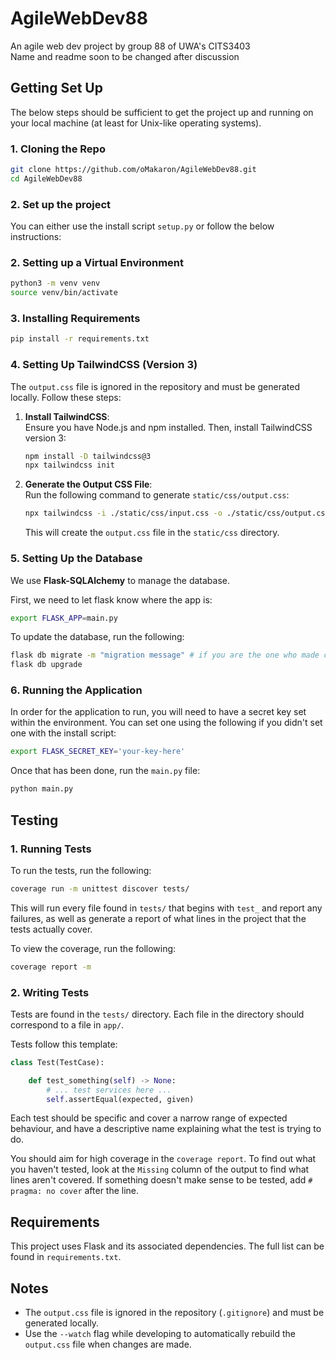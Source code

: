 # AgileWebDev88
An agile web dev project by group 88 of UWA's CITS3403  
Name and readme soon to be changed after discussion

## Getting Set Up
The below steps should be sufficient to get the project up and running on your local machine (at least for Unix-like operating systems).


### 1. Cloning the Repo
```bash
git clone https://github.com/oMakaron/AgileWebDev88.git
cd AgileWebDev88
```

### 2. Set up the project
You can either use the install script `setup.py` or follow the below instructions:

### 2. Setting up a Virtual Environment
```bash
python3 -m venv venv
source venv/bin/activate
```

### 3. Installing Requirements
```bash
pip install -r requirements.txt
```

### 4. Setting Up TailwindCSS (Version 3)
The `output.css` file is ignored in the repository and must be generated locally. Follow these steps:

1. **Install TailwindCSS**:  
   Ensure you have Node.js and npm installed. Then, install TailwindCSS version 3:
   ```bash
   npm install -D tailwindcss@3
   npx tailwindcss init
   ```

2. **Generate the Output CSS File**:  
   Run the following command to generate `static/css/output.css`:
   ```bash
   npx tailwindcss -i ./static/css/input.css -o ./static/css/output.css --watch
   ```

   This will create the `output.css` file in the `static/css` directory.

### 5. Setting Up the Database

We use **Flask-SQLAlchemy** to manage the database.

First, we need to let flask know where the app is:
```bash
export FLASK_APP=main.py
```

To update the database, run the following:
```bash
flask db migrate -m "migration message" # if you are the one who made changes
flask db upgrade
```

### 6. Running the Application
In order for the application to run, you will need to have a secret key set within the environment. You can set one using the following if you didn't set one with the install script:
```bash
export FLASK_SECRET_KEY='your-key-here'
```

Once that has been done, run the `main.py` file:
```bash
python main.py
```

## Testing

### 1. Running Tests
To run the tests, run the following:
```bash
coverage run -m unittest discover tests/
```
This will run every file found in `tests/` that begins with `test_` and report any failures, as
well as generate a report of what lines in the project that the tests actually cover.

To view the coverage, run the following:
```bash
coverage report -m
```

### 2. Writing Tests
Tests are found in the `tests/` directory. Each file in the directory should correspond to a file in `app/`.

Tests follow this template:
```python
class Test(TestCase):

    def test_something(self) -> None:
        # ... test services here ...
        self.assertEqual(expected, given)
```

Each test should be specific and cover a narrow range of expected behaviour, and have a descriptive
name explaining what the test is trying to do.

You should aim for high coverage in the `coverage report`. To find out what you haven't tested, look
at the `Missing` column of the output to find what lines aren't covered. If something doesn't make
sense to be tested, add `# pragma: no cover` after the line.

## Requirements
This project uses Flask and its associated dependencies. The full list can be found in `requirements.txt`.

## Notes
- The `output.css` file is ignored in the repository (`.gitignore`) and must be generated locally.
- Use the `--watch` flag while developing to automatically rebuild the `output.css` file when changes are made.
